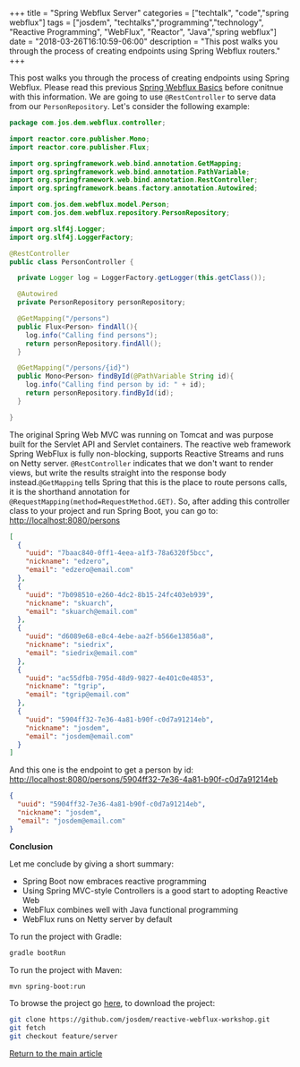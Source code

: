 +++
title =  "Spring Webflux Server"
categories = ["techtalk", "code","spring webflux"]
tags = ["josdem", "techtalks","programming","technology", "Reactive Programming", "WebFlux", "Reactor", "Java","spring webflux"]
date = "2018-03-26T16:10:59-06:00"
description = "This post walks you through the process of creating endpoints using Spring Webflux routers."
+++

This post walks you through the process of creating endpoints using Spring Webflux. Please read this previous [Spring Webflux Basics](/techtalk/spring/spring_webflux_basics) before conitnue with this information. We are going to use `@RestController` to serve data from our `PersonRepository`. Let's consider the following example:

```java
package com.jos.dem.webflux.controller;

import reactor.core.publisher.Mono;
import reactor.core.publisher.Flux;

import org.springframework.web.bind.annotation.GetMapping;
import org.springframework.web.bind.annotation.PathVariable;
import org.springframework.web.bind.annotation.RestController;
import org.springframework.beans.factory.annotation.Autowired;

import com.jos.dem.webflux.model.Person;
import com.jos.dem.webflux.repository.PersonRepository;

import org.slf4j.Logger;
import org.slf4j.LoggerFactory;

@RestController
public class PersonController {

  private Logger log = LoggerFactory.getLogger(this.getClass());

  @Autowired
  private PersonRepository personRepository;

  @GetMapping("/persons")
  public Flux<Person> findAll(){
    log.info("Calling find persons");
    return personRepository.findAll();
  }

  @GetMapping("/persons/{id}")
  public Mono<Person> findById(@PathVariable String id){
    log.info("Calling find person by id: " + id);
    return personRepository.findById(id);
  }

}
```

The original Spring Web MVC was running on Tomcat and was purpose built for the Servlet API and Servlet containers. The reactive web framework Spring WebFlux is fully non-blocking, supports Reactive Streams and runs on Netty server. `@RestController` indicates that we don't want to render views, but write the results straight into the response body instead.`@GetMapping` tells Spring that this is the place to route persons calls, it is the shorthand annotation for `@RequestMapping(method=RequestMethod.GET)`. So, after adding this controller class to your project and run Spring Boot, you can go to: [http://localhost:8080/persons](http://localhost:8080/persons)

```json
[
  {
    "uuid": "7baac840-0ff1-4eea-a1f3-78a6320f5bcc",
    "nickname": "edzero",
    "email": "edzero@email.com"
  },
  {
    "uuid": "7b098510-e260-4dc2-8b15-24fc403eb939",
    "nickname": "skuarch",
    "email": "skuarch@email.com"
  },
  {
    "uuid": "d6089e68-e8c4-4ebe-aa2f-b566e13856a8",
    "nickname": "siedrix",
    "email": "siedrix@email.com"
  },
  {
    "uuid": "ac55dfb8-795d-48d9-9827-4e401c0e4853",
    "nickname": "tgrip",
    "email": "tgrip@email.com"
  },
  {
    "uuid": "5904ff32-7e36-4a81-b90f-c0d7a91214eb",
    "nickname": "josdem",
    "email": "josdem@email.com"
  }
]
```

And this one is the endpoint to get a person by id: [http://localhost:8080/persons/5904ff32-7e36-4a81-b90f-c0d7a91214eb](http://localhost:8080/persons/5904ff32-7e36-4a81-b90f-c0d7a91214eb)

```json
{
  "uuid": "5904ff32-7e36-4a81-b90f-c0d7a91214eb",
  "nickname": "josdem",
  "email": "josdem@email.com"
}
```

**Conclusion**

Let me conclude by giving a short summary:

* Spring Boot now embraces reactive programming
* Using Spring MVC-style Controllers is a good start to adopting Reactive Web
* WebFlux combines well with Java functional programming
* WebFlux runs on Netty server by default

To run the project with Gradle:

```bash
gradle bootRun
```

To run the project with Maven:

```bash
mvn spring-boot:run
```

To browse the project go [here](https://github.com/josdem/reactive-webflux-workshop), to download the project:

```bash
git clone https://github.com/josdem/reactive-webflux-workshop.git
git fetch
git checkout feature/server
```


[Return to the main article](/techtalk/spring#Spring_Boot)
